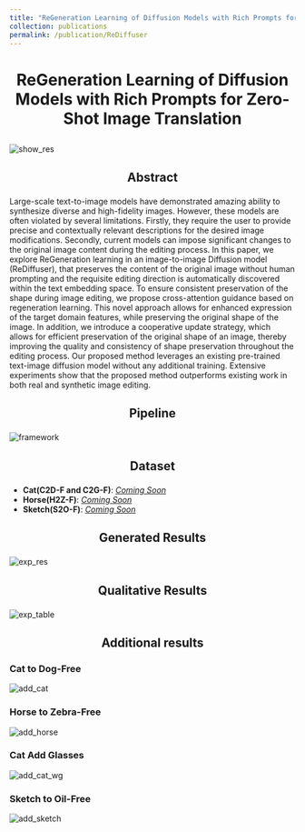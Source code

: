 ```yaml
---
title: "ReGeneration Learning of Diffusion Models with Rich Prompts for Zero-Shot Image Translation"
collection: publications
permalink: /publication/ReDiffuser
---
```

# <p align="center">ReGeneration Learning of Diffusion Models with Rich Prompts for Zero-Shot Image Translation</p>
![show_res](/image/project/ReDiffuseer//show_res.jpg)
## <p align="center">Abstract</p>

<p>Large-scale text-to-image models have demonstrated amazing ability to synthesize diverse and high-fidelity images. However, these models are often violated by several limitations. Firstly, they require the user to provide precise and contextually relevant descriptions for the desired image modifications. Secondly, current models can impose significant changes to the original image content during the editing process. In this paper, we explore ReGeneration learning in an image-to-image Diffusion model (ReDiffuser), that preserves the content of the original image without human prompting and the requisite editing direction is automatically discovered within the text embedding space. To ensure consistent preservation of the shape during image editing, we propose cross-attention guidance based on regeneration learning. This novel approach allows for enhanced expression of the target domain features, while preserving the original shape of the image. In addition, we introduce a cooperative update strategy, which allows for efficient preservation of the original shape of an image, thereby improving the quality and consistency of shape preservation throughout the editing process. Our proposed method leverages an existing pre-trained text-image diffusion model without any additional training. Extensive experiments show that the proposed method outperforms existing work in both real and synthetic image editing.</p>

## <p align="center">Pipeline</p>
![framework](/image/project/ReDiffuseer//framework.svg)

## <p align="center">Dataset</p>
- **Cat(C2D-F and C2G-F)**: [*Coming Soon*]()
- **Horse(H2Z-F)**: [*Coming Soon*]()
- **Sketch(S2O-F)**: [*Coming Soon*]()

## <p align="center">Generated  Results</p>
![exp_res](/image/project/ReDiffuseer//exp_res.jpg)
## <p align="center">Qualitative Results</p>
![exp_table](/image/project/ReDiffuseer//exp_table.PNG)

## <p align="center">Additional results</p>
### Cat to Dog-Free
![add_cat](/image/project/ReDiffuseer//add_cat.jpg)
### Horse to Zebra-Free
![add_horse](/image/project/ReDiffuseer//add_horse.jpg)
### Cat Add Glasses
![add_cat_wg](/image/project/ReDiffuseer//cat_wg.jpg)
### Sketch to Oil-Free
![add_sketch](/image/project/ReDiffuseer//add_sketch.jpg)
